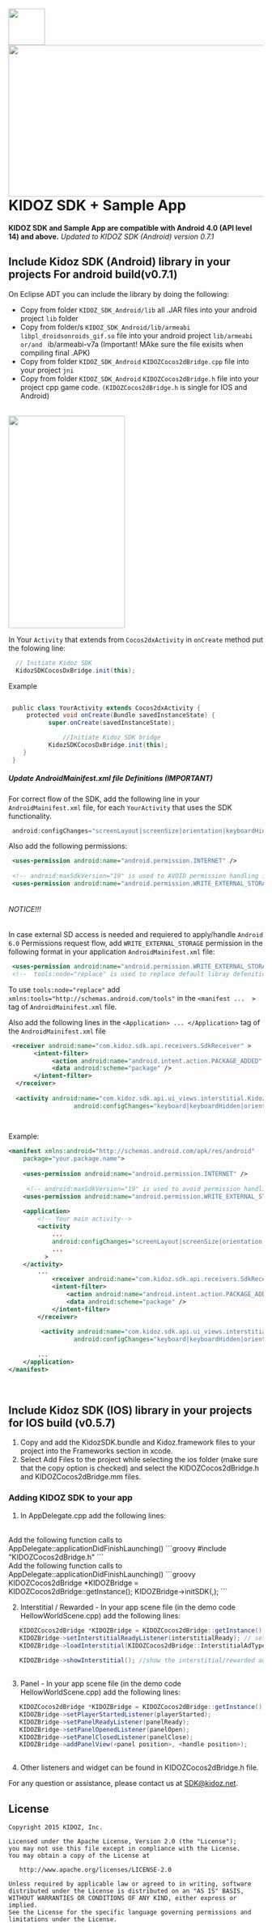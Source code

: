 <a href="url"><img src="https://github.com/Kidoz-SDK/Kidoz_Android_SDK_Example/blob/master/graphics/App%20icon.png" align="left" height="72" width="72" ></a>
[<img src="https://kidoz-cdn.s3.amazonaws.com/wordpress/kidoz_small.gif" width="533px" height="300px">](https://www.youtube.com/watch?v=-ljFjRn7jeM)
KIDOZ SDK + Sample App
=======================================

**KIDOZ SDK and Sample App are compatible with Android 4.0 (API level 14) and above.**
*Updated to KIDOZ SDK (Android) version 0.7.1* 

## Include Kidoz SDK (Android) library in your projects For android build(v0.7.1)

On Eclipse ADT you can include the library by doing the following:

* Copy from folder `KIDOZ_SDK_Android/lib` all .JAR files into your android project `lib` folder
* Copy from folder/s `KIDOZ_SDK_Android/lib/armeabi` `libpl_droidsonroids_gif.so` file into your android project `lib/armeabi or/and ` ib/armeabi-v7a (Important! MAke sure the file exisits when compiling final .APK)
* Copy from folder `KIDOZ_SDK_Android` `KIDOZCocos2dBridge.cpp` file into your project `jni`
* Copy from folder `KIDOZ_SDK_Android` `KIDOZCocos2dBridge.h` file into your project cpp game code. `(KIDOZCocos2dBridge.h` is single for IOS and Android)
</br>
<img src="https://s3.amazonaws.com/kidoz-cdn/sdk/GitHub_Tutorial_Img/cocos_tuturoial_image_1.JPG" width="230px" height="420px">
 </br>
 
In Your `Activity` that extends from `Cocos2dxActivity` in `onCreate` method put the folowing line:

```groovy
  // Initiate Kidoz SDK
  KidozSDKCocosDxBridge.init(this);
``` 
Example
```groovy

 public class YourActivity extends Cocos2dxActivity {
  	 protected void onCreate(Bundle savedInstanceState) {
	       super.onCreate(savedInstanceState);

               //Initiate Kidoz SDK bridge
	       KidozSDKCocosDxBridge.init(this);
    }
 }
``` 
##### Update AndroidMainifest.xml file Definitions (IMPORTANT)
For correct flow of the SDK, add the following line in your `AndroidMainifest.xml` file, for each `YourActivity` that uses the SDK functionality.
```groovy
 android:configChanges="screenLayout|screenSize|orientation|keyboardHidden|keyboard"
``` 

Also add the following permissions:

```xml
 <uses-permission android:name="android.permission.INTERNET" />
 
 <!-- android:maxSdkVersion="19" is used to AVOID permission handling in Android 6.0 and above  -->  
 <uses-permission android:name="android.permission.WRITE_EXTERNAL_STORAGE" android:maxSdkVersion="19"/>
 
``` 

###### NOTICE!!!
In case external SD access is needed and requiered to apply/handle `Android 6.0` Permissions request flow,
add `WRITE_EXTERNAL_STORAGE` permission in the following format in your application `AndroidMainifest.xml` file:

```xml
 <uses-permission android:name="android.permission.WRITE_EXTERNAL_STORAGE"  tools:node="replace"/>
 <!--  tools:node="replace" is used to replace default libray defenition--> 
``` 
To use `tools:node="replace"` add `xmlns:tools="http://schemas.android.com/tools"` in the `<manifest ...  >` tag of `AndroidMainifest.xml` file. 
 
 Also add the following lines in the `<Application> ... </Application>` tag of the `AndroidMainifest.xml` file
```xml
 <receiver android:name="com.kidoz.sdk.api.receivers.SdkReceiver" >
       <intent-filter>
            <action android:name="android.intent.action.PACKAGE_ADDED" android:enabled="true"/>
            <data android:scheme="package" />
       </intent-filter>
  </receiver>
  
  <activity android:name="com.kidoz.sdk.api.ui_views.interstitial.KidozAdActivity"
                  android:configChanges="keyboard|keyboardHidden|orientation|screenLayout|uiMode|screenSize|smallestScreenSize"/>
  
 
``` 

Example:
```xml
<manifest xmlns:android="http://schemas.android.com/apk/res/android"
    package="your.package.name">
    
    <uses-permission android:name="android.permission.INTERNET" />
    
     <!-- android:maxSdkVersion="19" is used to avoid permission handling in Android 6.0 and above (For developer convenience) --> 
    <uses-permission android:name="android.permission.WRITE_EXTERNAL_STORAGE" android:maxSdkVersion="19"/>
   
    <application>
        <!-- Your main activity-->
        <activity
            ...
            android:configChanges="screenLayout|screenSize|orientation|keyboardHidden|keyboard"
            ...
          >
	</activity>
        ...
	        <receiver android:name="com.kidoz.sdk.api.receivers.SdkReceiver" android:enabled="true">
            <intent-filter>
                <action android:name="android.intent.action.PACKAGE_ADDED" />
                <data android:scheme="package" />
            </intent-filter>
        </receiver>
        
         <activity android:name="com.kidoz.sdk.api.ui_views.interstitial.KidozAdActivity"
                  android:configChanges="keyboard|keyboardHidden|orientation|screenLayout|uiMode|screenSize|smallestScreenSize"/>
                 
        ...
    </application>
</manifest>
``` 
</br>
 
## Include Kidoz SDK (IOS) library in your projects for IOS build (v0.5.7)
1. Copy and add the KidozSDK.bundle and Kidoz.framework files to your project into the Frameworks section in xcode.
2. Select Add Files to the project while selecting the ios folder (make sure that the copy option is checked) and select the KIDOZCocos2dBridge.h and KIDOZCocos2dBridge.mm files.



### Adding KIDOZ SDK to your app


1. In  AppDelegate.cpp add the following lines: 
</br>
Add the following function calls to AppDelegate::applicationDidFinishLaunching()
```groovy
    #include "KIDOZCocos2dBridge.h"  
``` 

</br>
Add the following function calls to AppDelegate::applicationDidFinishLaunching()
```groovy
   KIDOZCocos2dBridge *KIDOZBridge = KIDOZCocos2dBridge::getInstance();   
   KIDOZBridge->initSDK(<your publisher id>,<security token>); 
``` 
 

2. Interstitial / Rewarded  - In your app scene file (in the demo code HellowWorldScene.cpp) add the following lines: 
```groovy
   KIDOZCocos2dBridge *KIDOZBridge = KIDOZCocos2dBridge::getInstance();   
   KIDOZBridge->setInterstitialReadyListener(interstitialReady); // set interstitial listener
   KIDOZBridge->loadInterstitial(KIDOZCocos2dBridge::InterstitialAdType::AD_TYPE_INTERSTIAL, false); //request interstitial/rewarded ad.
   
   KIDOZBridge->showInterstitial(); //show the interstitial/rewarded ad. must be called after the load succedded
   
``` 

3. Panel - In your app scene file (in the demo code HellowWorldScene.cpp) add the following lines:
```groovy
   KIDOZCocos2dBridge *KIDOZBridge = KIDOZCocos2dBridge::getInstance();
   KIDOZBridge->setPlayerStartedListener(playerStarted);
   KIDOZBridge->setPanelReadyListener(panelReady);
   KIDOZBridge->setPanelOpenedListener(panelOpen);
   KIDOZBridge->setPanelClosedListener(panelClose);
   KIDOZBridge->addPanelView(<panel position>, <handle position>);
   
``` 

4. Other listeners and widget can be found in KIDOZCocos2dBridge.h file.

For any question or assistance, please contact us at SDK@kidoz.net.
</br>







License
--------

    Copyright 2015 KIDOZ, Inc.

    Licensed under the Apache License, Version 2.0 (the "License");
    you may not use this file except in compliance with the License.
    You may obtain a copy of the License at

       http://www.apache.org/licenses/LICENSE-2.0

    Unless required by applicable law or agreed to in writing, software
    distributed under the License is distributed on an "AS IS" BASIS,
    WITHOUT WARRANTIES OR CONDITIONS OF ANY KIND, either express or implied.
    See the License for the specific language governing permissions and
    limitations under the License.
